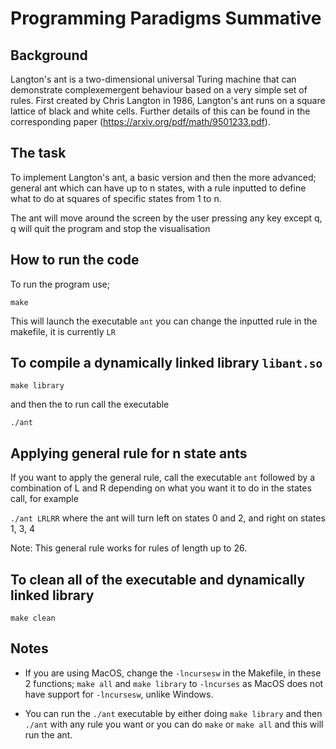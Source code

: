 # Programming Paradigms Summative

## Background

Langton's ant is a two-dimensional universal Turing machine that can demonstrate complexemergent behaviour based on a very simple set of rules. First created by Chris Langton in 1986, Langton's ant runs on a square lattice of black and white cells.
Further details of this can be found in the corresponding paper (https://arxiv.org/pdf/math/9501233.pdf).

## The task

To implement Langton's ant, a basic version and then the more advanced; general ant which can have up to n states, with a rule inputted to define what to do at squares of specific states from 1 to n.

The ant will move around the screen by the user pressing any key except q, q will quit the program and stop the visualisation

## How to run the code

To run the program use;

```make```

This will launch the executable ```ant``` you can change the inputted rule in the makefile, it is currently ```LR```

## To compile a dynamically linked library ```libant.so```

```make library```

and then the to run call the executable

```./ant```

## Applying general rule for n state ants

If you want to apply the general rule, call the executable ```ant``` followed by a combination of L and R depending on what you want it to do in the states call, for example

```./ant LRLRR``` where the ant will turn left on states 0 and 2, and right on states 1, 3, 4

Note: This general rule works for rules of length up to 26.

## To clean all of the executable and dynamically linked library

```make clean```

## Notes

* If you are using MacOS, change the ```-lncursesw``` in the Makefile, in these 2 functions; ```make all``` and ```make library```
to ```-lncurses``` as MacOS does not have support for ```-lncursesw```, unlike Windows.

* You can run the ```./ant``` executable by either doing ```make library``` and then ```./ant``` with any rule you want or you can do
```make``` or ```make all``` and this will run the ant.
